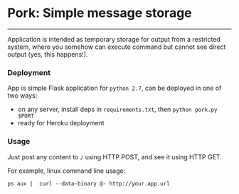 # Pork: Simple message storage
------------------------------

Application is intended as temporary storage for output from a restricted system, where you somehow can 
execute command but cannot see direct output (yes, this happens!).

### Deployment
 
App is simple Flask application for `python 2.7`, can be deployed in one of two ways:

* on any server, install deps in `requirements.txt`, then `python pork.py $PORT`
* ready for Heroku deployment

### Usage

Just post any content to `/` using HTTP POST, and see it using HTTP GET.

For example, linux command line usage:

    ps aux |  curl --data-binary @- http://your.app.url